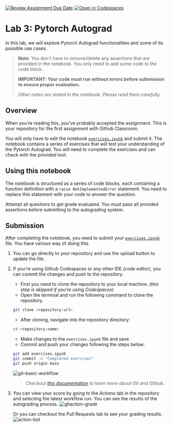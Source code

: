 [![Review Assignment Due Date](https://classroom.github.com/assets/deadline-readme-button-22041afd0340ce965d47ae6ef1cefeee28c7c493a6346c4f15d667ab976d596c.svg)](https://classroom.github.com/a/w9vqz3xO)
[![Open in Codespaces](https://classroom.github.com/assets/launch-codespace-2972f46106e565e64193e422d61a12cf1da4916b45550586e14ef0a7c637dd04.svg)](https://classroom.github.com/open-in-codespaces?assignment_repo_id=19368160)
# Lab 3: Pytorch Autograd

In this lab, we will explore Pytorch Autograd functionalities and some of its possible use cases.

> **Note**: You don't have to remove/delete any assertions that are provided in the notebook. You only need to add some code to the code block.
>
> **IMPORTANT: Your code must run without errors before submission to ensure proper evaluation.**
>
> *Other notes are stated in the notebook. Please read them carefully.*

## Overview

When you're reading this, you've probably accepted the assignment. This is your repository for the first assignment with Github Classroom.

You will only have to edit the notebook [`exercises.ipynb`](exercises.ipynb) and submit it. The notebook contains a series of exercises that will test your understanding of the Pytorch Autograd. You will need to complete the exercises and can check with the provided tool.

## Using this notebook

The notebook is structured as a series of code blocks, each containing a function definition with a `raise NotImplementedError` statement. You need to replace this statement with your code to answer the question.

Attempt all questions to get grade evaluated. You must pass all provided assertions before submitting to the autograding system.

## Submission

After completing the notebook, you need to submit your [`exercises.ipynb`](exercises.ipynb) file. You have various way of doing this.

1. You can go directly to your repository and use the upload button to update the file.
2. If you're using Github Codespaces or any other IDE *(code editor)*, you can commit the changes and push to the repository.
    - First you need to clone the repository to your local machine. *(this step is skipped if you're using Codespaces)*
    - Open the terminal and run the following command to clone the repository.

    ```bash
    git clone <repository-url>
    ```

    - After cloning, navigate into the repository directory:

    ```bash
    cd <repository-name>
    ```

    - Make changes to the `exercises.ipynb` file and save.
    - Commit and push your changes following the steps below:

    ```bash
    git add exercises.ipynb
    git commit -m "Completed exercises"
    git push origin main
    ```

    ![git-basic-workflow](./assets/git-basic-workflow.png)

    > *Checkout [this documentation](https://docs.github.com/en/get-started/start-your-journey/git-and-github-learning-resources) to learn more about Git and Github.*

3. You can view your score by going to the Actions tab in the repository and selecting the latest workflow run. You can see the results of the autograding process.
    ![ghaction-grade](assets/autograding-github-action.png)

    Or you can checkout the Pull Requests tab to see your grading results.
    ![action-bot](assets/github-action-bot.png)